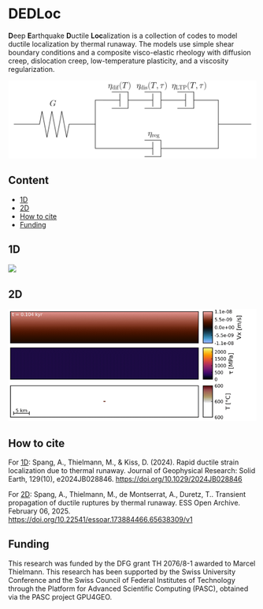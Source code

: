 <!-- omit in toc -->
# DEDLoc
**D**eep **E**arthquake **D**uctile **Loc**alization is a collection of codes to model ductile localization by thermal runaway. The models use simple shear boundary conditions and a composite visco-elastic rheology with diffusion creep, dislocation creep, low-temperature plasticity, and a viscosity regularization.

<img src="./media/rheo.png" width=600>


<!-- omit in toc -->
## Content
- [1D](#1d)
- [2D](#2d)
- [How to cite](#how-to-cite)
- [Funding](#funding)


## 1D

![](./media/1D.gif)

## 2D

![](./media/2D.gif)

## How to cite
For [1D]: Spang, A., Thielmann, M., & Kiss, D. (2024). Rapid ductile strain localization due to thermal runaway. Journal of Geophysical Research: Solid Earth, 129(10), e2024JB028846. https://doi.org/10.1029/2024JB028846

For [2D]: Spang, A., Thielmann, M., de Montserrat, A., Duretz, T.. Transient propagation of ductile ruptures by thermal runaway. ESS Open Archive. February 06, 2025. https://doi.org/10.22541/essoar.173884466.65638309/v1

[1D]: https://agupubs.onlinelibrary.wiley.com/doi/full/10.1029/2024JB028846
[2D]: https://doi.org/10.22541/essoar.173884466.65638309/v1

## Funding
This research was funded by the DFG grant TH 2076/8-1 awarded to Marcel Thielmann. This research has been supported by the Swiss University Conference and the Swiss Council of Federal Institutes of Technology through the Platform for Advanced Scientific Computing (PASC), obtained via the PASC project GPU4GEO.